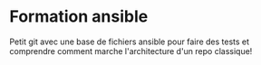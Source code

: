 # Formation ansible

Petit git avec une base de fichiers ansible pour faire des tests et comprendre comment marche l'architecture d'un repo classique!  